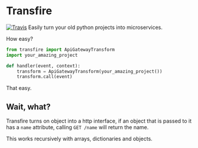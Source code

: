 # Transfire
[![Travis](https://travis-ci.org/Hazelfire/Transfire.svg?branch=master)](https://travis-ci.org/Hazelfire/Transfire)
Easily turn your old python projects into microservices.

How easy?

```python
from transfire import ApiGatewayTransform
import your_amazing_project

def handler(event, context):
    transform = ApiGatewayTransform(your_amazing_project())
    transform.call(event)
```

That easy.

## Wait, what?
Transfire turns on object into a http interface, if an object that is passed
to it has a `name` attribute, calling `GET /name` will return the name.

This works recursively with arrays, dictionaries and objects.
